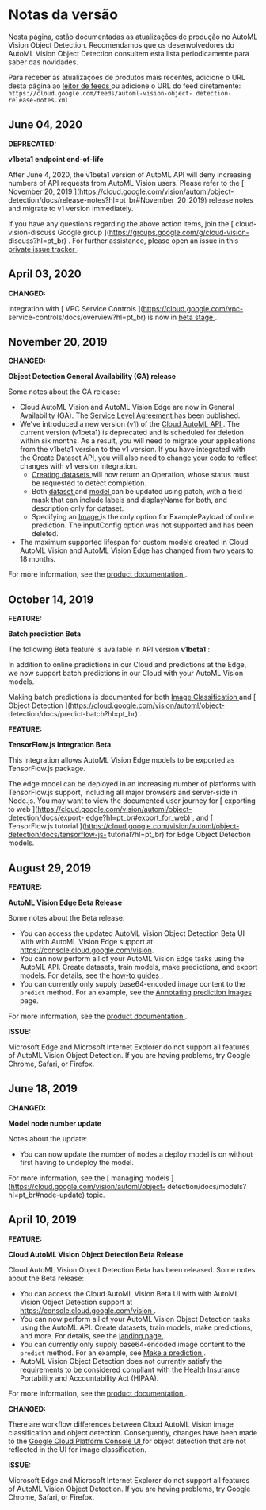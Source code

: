 #  Notas da versão

Nesta página, estão documentadas as atualizações de produção no AutoML Vision
Object Detection. Recomendamos que os desenvolvedores do AutoML Vision Object
Detection consultem esta lista periodicamente para saber das novidades.

Para receber as atualizações de produtos mais recentes, adicione o URL desta
página ao [ leitor de feeds
](https://wikipedia.org/wiki/Comparison_of_feed_aggregators) ou adicione o URL
do feed diretamente: ` https://cloud.google.com/feeds/automl-vision-object-
detection-release-notes.xml `

##  June 04, 2020

**DEPRECATED:**

**v1beta1 endpoint end-of-life**

After June 4, 2020, the v1beta1 version of AutoML API will deny increasing
numbers of API requests from AutoML Vision users. Please refer to the [
November 20, 2019 ](https://cloud.google.com/vision/automl/object-
detection/docs/release-notes?hl=pt_br#November_20_2019) release notes and
migrate to v1 version immediately.

If you have any questions regarding the above action items, join the [ cloud-
vision-discuss Google group ](https://groups.google.com/g/cloud-vision-
discuss?hl=pt_br) . For further assistance, please open an issue in this [
private issue tracker
](https://issuetracker.google.com/issues/new?component=836902&template=1440861&hl=pt_br)
.

##  April 03, 2020

**CHANGED:**

Integration with [ VPC Service Controls ](https://cloud.google.com/vpc-
service-controls/docs/overview?hl=pt_br) is now in [ beta stage
](https://cloud.google.com/products/?hl=pt_br#product-launch-stages) .

##  November 20, 2019

**CHANGED:**

**Object Detection General Availability (GA) release**

Some notes about the GA release:

  * Cloud AutoML Vision and AutoML Vision Edge are now in General Availability (GA). The [ Service Level Agreement ](https://cloud.google.com/vision/sla?hl=pt_br) has been published. 
  * We've introduced a new version (v1) of the [ Cloud AutoML API ](https://cloud.google.com/vision/automl/docs/reference/rest/?hl=pt_br) . The current version (v1beta1) is deprecated and is scheduled for deletion within six months. As a result, you will need to migrate your applications from the v1beta1 version to the v1 version. If you have integrated with the Create Dataset API, you will also need to change your code to reflect changes with v1 version integration. 
    * [ Creating datasets ](https://cloud.google.com/automl/docs/reference/rest/v1/projects.locations.datasets/create?hl=pt_br) will now return an Operation, whose status must be requested to detect completion. 
    * Both [ dataset ](https://cloud.google.com/automl/docs/reference/rest/v1/projects.locations.datasets?hl=pt_br) and [ model ](https://cloud.google.com/automl/docs/reference/rest/v1/projects.locations.models?hl=pt_br) can be updated using patch, with a field mask that can include labels and displayName for both, and description only for dataset. 
    * Specifying an [ Image ](https://cloud.google.com/automl/docs/reference/rest/v1/projects.locations.models/predict?hl=pt_br#image) is the only option for ExamplePayload of online prediction. The inputConfig option was not supported and has been deleted. 
  * The maximum supported lifespan for custom models created in Cloud AutoML Vision and AutoML Vision Edge has changed from two years to 18 months. 

For more information, see the [ product documentation
](http://cloud/vision/automl/object-detection/docs) .

##  October 14, 2019

**FEATURE:**

**Batch prediction Beta**

The following Beta feature is available in API version **v1beta1** :

In addition to online predictions in our Cloud and predictions at the Edge, we
now support batch predictions in our Cloud with your AutoML Vision models.

Making batch predictions is documented for both [ Image Classification
](https://cloud.google.com/vision/automl/docs/predict-batch?hl=pt_br) and [
Object Detection ](https://cloud.google.com/vision/automl/object-
detection/docs/predict-batch?hl=pt_br) .

**FEATURE:**

**TensorFlow.js Integration Beta**

This integration allows AutoML Vision Edge models to be exported as
TensorFlow.js package.

The edge model can be deployed in an increasing number of platforms with
TensorFlow.js support, including all major browsers and server-side in
Node.js. You may want to view the documented user journey for [ exporting to
web ](https://cloud.google.com/vision/automl/object-detection/docs/export-
edge?hl=pt_br#export_for_web) , and [ TensorFlow.js tutorial
](https://cloud.google.com/vision/automl/object-detection/docs/tensorflow-js-
tutorial?hl=pt_br) for Edge Object Detection models.

##  August 29, 2019

**FEATURE:**

**AutoML Vision Edge Beta Release**

Some notes about the Beta release:

  * You can access the updated AutoML Vision Object Detection Beta UI with with AutoML Vision Edge support at https://console.cloud.google.com/vision. 
  * You can now perform all of your AutoML Vision Edge tasks using the AutoML API. Create datasets, train models, make predictions, and export models. For details, see the [ how-to guides ](https://cloud.google.com/vision/automl/object-detection/docs/how-to?hl=pt_br) . 
  * You can currently only supply base64-encoded image content to the ` predict ` method. For an example, see the [ Annotating prediction images ](https://cloud.google.com/vision/automl/object-detection/docs/predict?hl=pt_br) page. 

For more information, see the [ product documentation
](https://cloud.google.com/vision/automl/object-detection/docs/?hl=pt_br) .

**ISSUE:**

Microsoft Edge and Microsoft Internet Explorer do not support all features of
AutoML Vision Object Detection. If you are having problems, try Google Chrome,
Safari, or Firefox.

##  June 18, 2019

**CHANGED:**

**Model node number update**

Notes about the update:

  * You can now update the number of nodes a deploy model is on without first having to undeploy the model. 

For more information, see the [ managing models
](https://cloud.google.com/vision/automl/object-
detection/docs/models?hl=pt_br#node-update) topic.

##  April 10, 2019

**FEATURE:**

**Cloud AutoML Vision Object Detection Beta Release**

Cloud AutoML Vision Object Detection Beta has been released. Some notes about
the Beta release:

  * You can access the Cloud AutoML Vision Beta UI with with AutoML Vision Object Detection support at [ https://console.cloud.google.com/vision ](https://console.cloud.google.com/vision?_ga=2.53927336.-1490361011.1561412245&hl=pt_br) . 
  * You can now perform all of your AutoML Vision Object Detection tasks using the AutoML API. Create datasets, train models, make predictions, and more. For details, see the [ landing page ](https://cloud.google.com/vision/automl/object-detection/docs?hl=pt_br) . 
  * You can currently only supply base64-encoded image content to the ` predict ` method. For an example, see [ Make a prediction ](https://cloud.google.com/vision/automl/object-detection/docs/predict?hl=pt_br) . 
  * AutoML Vision Object Detection does not currently satisfy the requirements to be considered compliant with the Health Insurance Portability and Accountability Act (HIPAA). 

For more information, see the [ product documentation
](https://cloud.google.com/vision/automl/object-detection/docs?hl=pt_br) .

**CHANGED:**

There are workflow differences between Cloud AutoML Vision image
classification and object detection. Consequently, changes have been made to
the [ Google Cloud Platform Console UI
](https://console.cloud.google.com/vision?_ga=2.146732340.-1490361011.1561412245&hl=pt_br)
for object detection that are not reflected in the UI for image
classification.

**ISSUE:**

Microsoft Edge and Microsoft Internet Explorer do not support all features of
AutoML Vision Object Detection. If you are having problems, try Google Chrome,
Safari, or Firefox.

